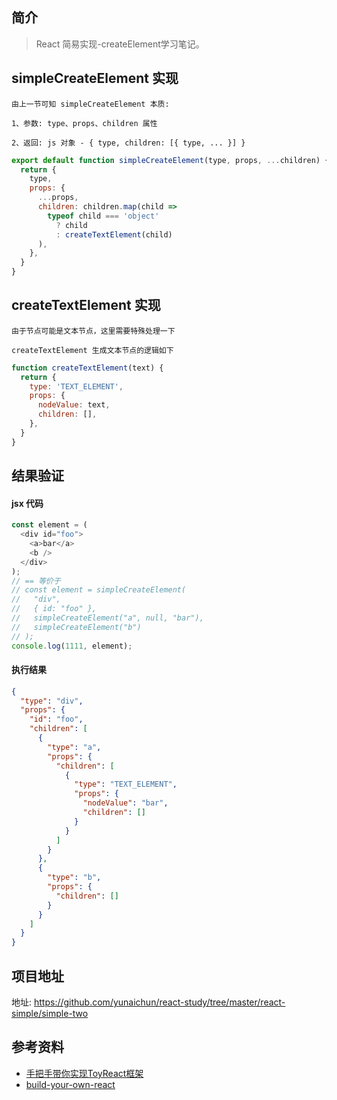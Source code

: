 ## 简介

> React 简易实现-createElement学习笔记。

## simpleCreateElement 实现

```text
由上一节可知 simpleCreateElement 本质:

1、参数: type、props、children 属性

2、返回: js 对象 - { type, children: [{ type, ... }] }
```

```js
export default function simpleCreateElement(type, props, ...children) {
  return {
    type,
    props: {
      ...props,
      children: children.map(child =>
        typeof child === 'object'
          ? child
          : createTextElement(child)
      ),
    },
  }
}
```

## createTextElement 实现

```text
由于节点可能是文本节点，这里需要特殊处理一下

createTextElement 生成文本节点的逻辑如下
```

```js
function createTextElement(text) {
  return {
    type: 'TEXT_ELEMENT',
    props: {
      nodeValue: text,
      children: [],
    },
  }
}
```

## 结果验证

#### jsx 代码

```js
const element = (
  <div id="foo">
    <a>bar</a>
    <b />
  </div>
);
// == 等价于
// const element = simpleCreateElement(
//   "div",
//   { id: "foo" },
//   simpleCreateElement("a", null, "bar"),
//   simpleCreateElement("b")
// );
console.log(1111, element);
```

#### 执行结果

```json
{
  "type": "div",
  "props": {
    "id": "foo",
    "children": [
      {
        "type": "a",
        "props": {
          "children": [
            {
              "type": "TEXT_ELEMENT",
              "props": {
                "nodeValue": "bar",
                "children": []
              }
            }
          ]
        }
      },
      {
        "type": "b",
        "props": {
          "children": []
        }
      }
    ]
  }
}
```

## 项目地址

地址: https://github.com/yunaichun/react-study/tree/master/react-simple/simple-two

## 参考资料

- [手把手带你实现ToyReact框架](https://u.geekbang.org/lesson/50)
- [build-your-own-react](https://pomb.us/build-your-own-react/)
